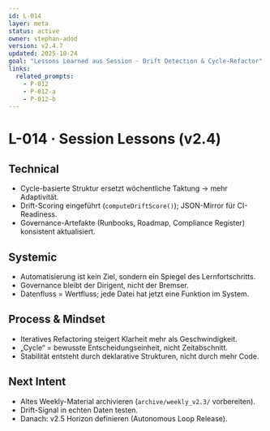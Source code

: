 ```yaml
---
id: L-014
layer: meta
status: active
owner: stephan-adod
version: v2.4.7
updated: 2025-10-24
goal: "Lessons Learned aus Session · Drift Detection & Cycle-Refactor"
links:
  related_prompts:
    - P-012
    - P-012-a
    - P-012-b
---
```


# L-014 · Session Lessons (v2.4)

## Technical
- Cycle-basierte Struktur ersetzt wöchentliche Taktung → mehr Adaptivität.
- Drift-Scoring eingeführt (`computeDriftScore()`); JSON-Mirror für CI-Readiness.
- Governance-Artefakte (Runbooks, Roadmap, Compliance Register) konsistent aktualisiert.

## Systemic
- Automatisierung ist kein Ziel, sondern ein Spiegel des Lernfortschritts.
- Governance bleibt der Dirigent, nicht der Bremser.
- Datenfluss = Wertfluss; jede Datei hat jetzt eine Funktion im System.

## Process & Mindset
- Iteratives Refactoring steigert Klarheit mehr als Geschwindigkeit.
- „Cycle“ = bewusste Entscheidungseinheit, nicht Zeitabschnitt.
- Stabilität entsteht durch deklarative Strukturen, nicht durch mehr Code.

## Next Intent
- Altes Weekly-Material archivieren (`archive/weekly_v2.3/` vorbereiten).
- Drift-Signal in echten Daten testen.
- Danach: v2.5 Horizon definieren (Autonomous Loop Release).
